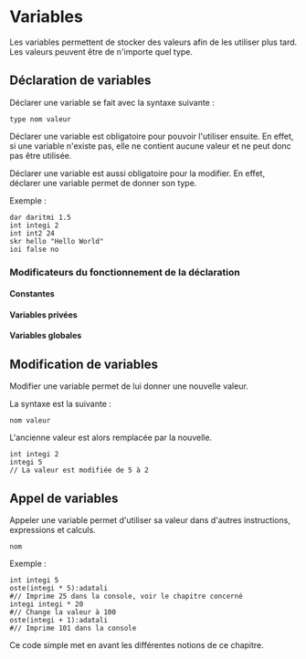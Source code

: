 
# Variables

Les variables permettent de stocker des valeurs afin de les utiliser plus tard. Les valeurs peuvent être de n'importe quel type.

## Déclaration de variables

Déclarer une variable se fait avec la syntaxe suivante :

```skribi
type nom valeur
```

Déclarer une variable est obligatoire pour pouvoir l'utiliser ensuite. En effet, si une variable n'existe pas, elle ne contient aucune valeur et ne peut donc pas être utilisée.

Déclarer une variable est aussi obligatoire pour la modifier. En effet, déclarer une variable permet de donner son type.

Exemple :

```skribi
dar daritmi 1.5
int integi 2
int int2 24
skr hello "Hello World"
ioi false no
```

### Modificateurs du fonctionnement de la déclaration

#### Constantes

#### Variables privées

#### Variables globales

## Modification de variables

Modifier une variable permet de lui donner une nouvelle valeur.

La syntaxe est la suivante :

```skribi
nom valeur
```

L'ancienne valeur est alors remplacée par la nouvelle.

```skribi
int integi 2
integi 5
// La valeur est modifiée de 5 à 2
```

## Appel de variables

Appeler une variable permet d'utiliser sa valeur dans d'autres instructions, expressions et calculs.

```skribi
nom
```

Exemple :

```skribi
int integi 5
oste(integi * 5):adatali
#// Imprime 25 dans la console, voir le chapitre concerné
integi integi * 20
#// Change la valeur à 100
oste(integi + 1):adatali
#// Imprime 101 dans la console
```

Ce code simple met en avant les différentes notions de ce chapitre.
